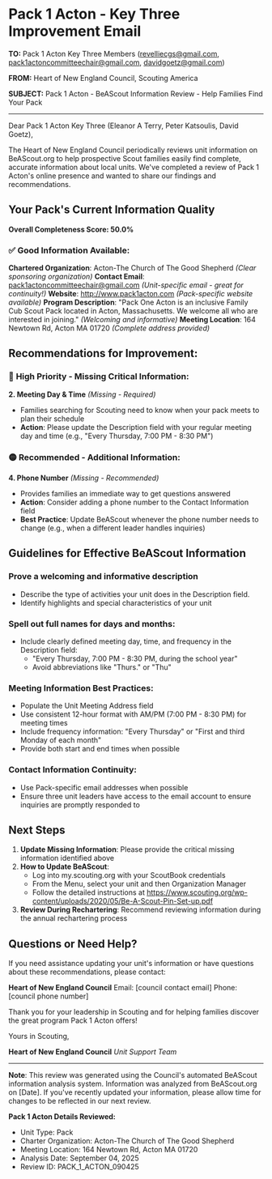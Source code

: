 # Pack 1 Acton - Key Three Improvement Email

**TO:** Pack 1 Acton Key Three Members (revelliecgs@gmail.com, pack1actoncommitteechair@gmail.com, davidgoetz@gmail.com)

**FROM:** Heart of New England Council, Scouting America

**SUBJECT:** Pack 1 Acton - BeAScout Information Review - Help Families Find Your Pack

---

Dear Pack 1 Acton Key Three (Eleanor A Terry, Peter  Katsoulis, David  Goetz),

The Heart of New England Council periodically reviews unit information on BeAScout.org to help prospective Scout families easily find complete, accurate information about local units. We've completed a review of Pack 1 Acton's online presence and wanted to share our findings and recommendations.

## Your Pack's Current Information Quality

**Overall Completeness Score: 50.0%**

### ✅ **Good Information Available:**
**Chartered Organization**: Acton-The Church of The Good Shepherd *(Clear sponsoring organization)*
**Contact Email**: pack1actoncommitteechair@gmail.com *(Unit-specific email - great for continuity!)*
**Website**: http://www.pack1acton.com *(Pack-specific website available)*
**Program Description**: "Pack One Acton is an inclusive Family Cub Scout Pack located in Acton, Massachusetts. We welcome all who are interested in joining." *(Welcoming and informative)*
**Meeting Location**: 164 Newtown Rd, Acton MA 01720 *(Complete address provided)*

## Recommendations for Improvement:

### 🔴 **High Priority - Missing Critical Information:**

**2. Meeting Day & Time** *(Missing - Required)*
- Families searching for Scouting need to know when your pack meets to plan their schedule
- **Action**: Please update the Description field with your regular meeting day and time (e.g., "Every Thursday, 7:00 PM - 8:30 PM")

### 🟡 **Recommended - Additional Information:**

**4. Phone Number** *(Missing - Recommended)*
- Provides families an immediate way to get questions answered
- **Action**: Consider adding a phone number to the Contact Information field
- **Best Practice**: Update BeAScout whenever the phone number needs to change (e.g., when a different leader handles inquiries)

## Guidelines for Effective BeAScout Information

### **Prove a welcoming and informative description**
- Describe the type of activities your unit does in the Description field.
- Identify highlights and special characteristics of your unit

### **Spell out full names for days and months:**
- Include clearly defined meeting day, time, and frequency in the Description field:
  - "Every Thursday, 7:00 PM - 8:30 PM, during the school year"
  - Avoid abbreviations like "Thurs." or "Thu"

### **Meeting Information Best Practices:**
- Populate the Unit Meeting Address field
- Use consistent 12-hour format with AM/PM (7:00 PM - 8:30 PM) for meeting times
- Include frequency information: "Every Thursday" or "First and third Monday of each month"
- Provide both start and end times when possible

### **Contact Information Continuity:**
- Use Pack-specific email addresses when possible
- Ensure three unit leaders have access to the email account to ensure inquiries are promptly responded to

## Next Steps

1. **Update Missing Information**: Please provide the critical missing information identified above
2. **How to Update BeAScout**: 
   - Log into my.scouting.org with your ScoutBook credentials
   - From the Menu, select your unit and then Organization Manager
   - Follow the detailed instructions at
     https://www.scouting.org/wp-content/uploads/2020/05/Be-A-Scout-Pin-Set-up.pdf
3. **Review During Rechartering**: Recommend reviewing information during the annual rechartering process

## Questions or Need Help?

If you need assistance updating your unit's information or have questions about these recommendations, please contact:

**Heart of New England Council**
Email: [council contact email]
Phone: [council phone number]

Thank you for your leadership in Scouting and for helping families discover the great program Pack 1 Acton offers!

Yours in Scouting,

**Heart of New England Council**
*Unit Support Team*

---

**Note**: This review was generated using the Council's automated BeAScout information analysis system. Information was analyzed from BeAScout.org on [Date]. If you've recently updated your information, please allow time for changes to be reflected in our next review.

**Pack 1 Acton Details Reviewed:**
- Unit Type: Pack
- Charter Organization: Acton-The Church of The Good Shepherd
- Meeting Location: 164 Newtown Rd, Acton MA 01720
- Analysis Date: September 04, 2025
- Review ID: PACK_1_ACTON_090425